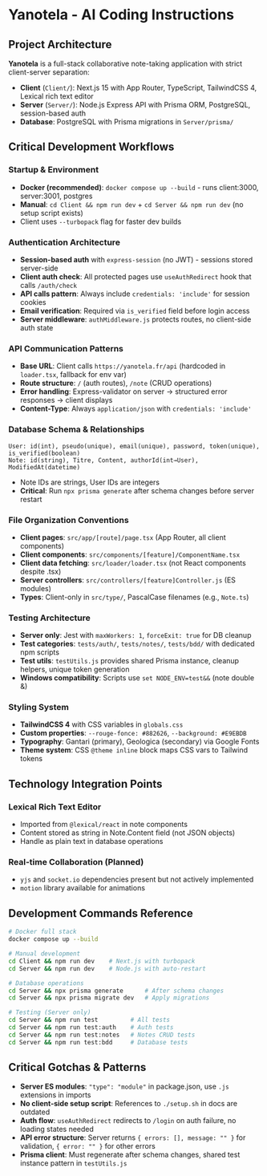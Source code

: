 # Yanotela - AI Coding Instructions

## Project Architecture

**Yanotela** is a full-stack collaborative note-taking application with strict client-server separation:

- **Client** (`Client/`): Next.js 15 with App Router, TypeScript, TailwindCSS 4, Lexical rich text editor
- **Server** (`Server/`): Node.js Express API with Prisma ORM, PostgreSQL, session-based auth  
- **Database**: PostgreSQL with Prisma migrations in `Server/prisma/`

## Critical Development Workflows

### Startup & Environment  
- **Docker (recommended)**: `docker compose up --build` - runs client:3000, server:3001, postgres
- **Manual**: `cd Client && npm run dev` + `cd Server && npm run dev` (no setup script exists)
- Client uses `--turbopack` flag for faster dev builds

### Authentication Architecture
- **Session-based auth** with `express-session` (no JWT) - sessions stored server-side
- **Client auth check**: All protected pages use `useAuthRedirect` hook that calls `/auth/check`
- **API calls pattern**: Always include `credentials: 'include'` for session cookies
- **Email verification**: Required via `is_verified` field before login access
- **Server middleware**: `authMiddleware.js` protects routes, no client-side auth state

### API Communication Patterns
- **Base URL**: Client calls `https://yanotela.fr/api` (hardcoded in `loader.tsx`, fallback for env var)
- **Route structure**: `/` (auth routes), `/note` (CRUD operations)  
- **Error handling**: Express-validator on server → structured error responses → client displays
- **Content-Type**: Always `application/json` with `credentials: 'include'`

### Database Schema & Relationships
```prisma  
User: id(int), pseudo(unique), email(unique), password, token(unique), is_verified(boolean)
Note: id(string), Titre, Content, authorId(int→User), ModifiedAt(datetime)
```
- Note IDs are strings, User IDs are integers
- **Critical**: Run `npx prisma generate` after schema changes before server restart

### File Organization Conventions
- **Client pages**: `src/app/[route]/page.tsx` (App Router, all client components)
- **Client components**: `src/components/[feature]/ComponentName.tsx`  
- **Client data fetching**: `src/loader/loader.tsx` (not React components despite .tsx)
- **Server controllers**: `src/controllers/[feature]Controller.js` (ES modules)
- **Types**: Client-only in `src/type/`, PascalCase filenames (e.g., `Note.ts`)

### Testing Architecture  
- **Server only**: Jest with `maxWorkers: 1`, `forceExit: true` for DB cleanup
- **Test categories**: `tests/auth/`, `tests/notes/`, `tests/bdd/` with dedicated npm scripts
- **Test utils**: `testUtils.js` provides shared Prisma instance, cleanup helpers, unique token generation
- **Windows compatibility**: Scripts use `set NODE_ENV=test&&` (note double &)

### Styling System
- **TailwindCSS 4** with CSS variables in `globals.css` 
- **Custom properties**: `--rouge-fonce: #882626`, `--background: #E9EBDB`
- **Typography**: Gantari (primary), Geologica (secondary) via Google Fonts
- **Theme system**: CSS `@theme inline` block maps CSS vars to Tailwind tokens

## Technology Integration Points

### Lexical Rich Text Editor
- Imported from `@lexical/react` in note components
- Content stored as string in Note.Content field (not JSON objects)
- Handle as plain text in database operations

### Real-time Collaboration (Planned)
- `yjs` and `socket.io` dependencies present but not actively implemented
- `motion` library available for animations

## Development Commands Reference

```bash
# Docker full stack
docker compose up --build

# Manual development  
cd Client && npm run dev    # Next.js with turbopack
cd Server && npm run dev    # Node.js with auto-restart

# Database operations
cd Server && npx prisma generate      # After schema changes
cd Server && npx prisma migrate dev   # Apply migrations

# Testing (Server only)
cd Server && npm run test         # All tests
cd Server && npm run test:auth    # Auth tests  
cd Server && npm run test:notes   # Notes CRUD tests
cd Server && npm run test:bdd     # Database tests
```

## Critical Gotchas & Patterns
- **Server ES modules**: `"type": "module"` in package.json, use `.js` extensions in imports
- **No client-side setup script**: References to `./setup.sh` in docs are outdated
- **Auth flow**: `useAuthRedirect` redirects to `/login` on auth failure, no loading states needed
- **API error structure**: Server returns `{ errors: [], message: "" }` for validation, `{ error: "" }` for other errors
- **Prisma client**: Must regenerate after schema changes, shared test instance pattern in `testUtils.js`
